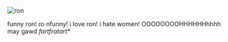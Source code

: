 ![ron](https://static.wikia.nocookie.net/fridaynightfunking/images/1/1f/RonAnim.gif/revision/latest/scale-to-width-down/341?cb=20210723183443)

funny ron! ro nfunny! i love ron! i hate women! OOOOOOOOHHHHHHhhhh may gawd *fart****f*ra*ta*rt*
